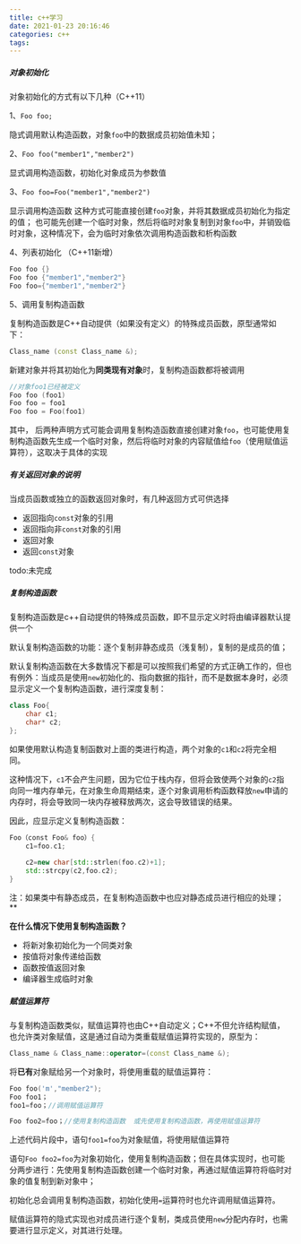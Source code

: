 ```yaml
---
title: c++学习
date: 2021-01-23 20:16:46
categories: c++
tags:
---
```


##### 对象初始化

对象初始化的方式有以下几种（C++11）

1、`Foo foo;`

隐式调用默认构造函数，对象`foo`中的数据成员初始值未知；

2、`Foo foo("member1","member2")`

显式调用构造函数，初始化对象成员为参数值

3、`Foo foo=Foo("member1","member2")`

显示调用构造函数
这种方式可能直接创建`foo`对象，并将其数据成员初始化为指定的值；
也可能先创建一个临时对象，然后将临时对象复制到对象`foo`中，并销毁临时对象，这种情况下，会为临时对象依次调用构造函数和析构函数

4、列表初始化 （C++11新增）

```c++
Foo foo {}
Foo foo {"member1","member2"}
Foo foo={"member1","member2"}
```

5、调用复制构造函数

复制构造函数是C++自动提供（如果没有定义）的特殊成员函数，原型通常如下：

```c++
Class_name (const Class_name &);
```

  新建对象并将其初始化为**同类现有对象**时，复制构造函数都将被调用                                                                                                                                                                                                                                                                                                                                            

```c++
//对象foo1已经被定义
Foo foo (foo1)
Foo foo = foo1
Foo foo = Foo(foo1)
```

其中， 后两种声明方式可能会调用复制构造函数直接创建对象`foo`，也可能使用复制构造函数先生成一个临时对象，然后将临时对象的内容赋值给`foo`（使用赋值运算符），这取决于具体的实现

##### 有关返回对象的说明

当成员函数或独立的函数返回对象时，有几种返回方式可供选择

- 返回指向`const`对象的引用
- 返回指向非`const`对象的引用
- 返回对象
- 返回`const`对象

todo:未完成

##### 复制构造函数

复制构造函数是c++自动提供的特殊成员函数，即不显示定义时将由编译器默认提供一个

默认复制构造函数的功能：逐个复制非静态成员（浅复制），复制的是成员的值；

默认复制构造函数在大多数情况下都是可以按照我们希望的方式正确工作的，但也有例外：当成员是使用`new`初始化的、指向数据的指针，而不是数据本身时，必须显示定义一个复制构造函数，进行深度复制：

```c++
class Foo{
	char c1;
	char* c2;
};
```

如果使用默认构造复制函数对上面的类进行构造，两个对象的`c1`和`c2`将完全相同。

这种情况下，`c1`不会产生问题，因为它位于栈内存，但将会致使两个对象的`c2`指向同一堆内存单元，在对象生命周期结束，逐个对象调用析构函数释放`new`申请的内存时，将会导致同一块内存被释放两次，这会导致错误的结果。

因此，应显示定义复制构造函数：

```c++
Foo（const Foo& foo）{
	c1=foo.c1;
	
	c2=new char[std::strlen(foo.c2)+1];
	std::strcpy(c2,foo.c2);
}
```

注：如果类中有静态成员，在复制构造函数中也应对静态成员进行相应的处理；**

**在什么情况下使用复制构造函数？**

- 将新对象初始化为一个同类对象
- 按值将对象传递给函数
- 函数按值返回对象
- 编译器生成临时对象

##### 赋值运算符

  与复制构造函数类似，赋值运算符也由C++自动定义；C++不但允许结构赋值，也允许类对象赋值，这是通过自动为类重载赋值运算符实现的，原型为：

```c++
Class_name & Class_name::operator=(const Class_name &);
```

将**已有**对象赋给另一个对象时，将使用重载的赋值运算符：

```c++
Foo foo('m',"member2");
Foo foo1；
foo1=foo；//调用赋值运算符

Foo foo2=foo；//使用复制构造函数  或先使用复制构造函数，再使用赋值运算符
```

上述代码片段中，语句`foo1=foo`为对象赋值，将使用赋值运算符

语句`Foo foo2=foo`为对象初始化，使用复制构造函数；但在具体实现时，也可能分两步进行：先使用复制构造函数创建一个临时对象，再通过赋值运算符将临时对象的值复制到新对象中；

初始化总会调用复制构造函数，初始化使用`=`运算符时也允许调用赋值运算符。

赋值运算符的隐式实现也对成员进行逐个复制，类成员使用`new`分配内存时，也需要进行显示定义，对其进行处理。